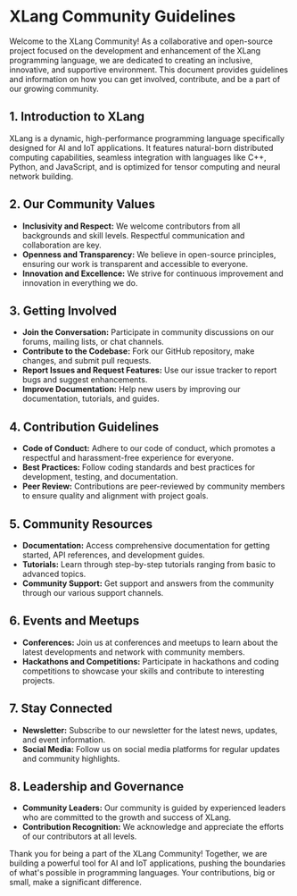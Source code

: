 # XLang Community Guidelines

Welcome to the XLang Community! As a collaborative and open-source project focused on the development and enhancement of the XLang programming language, we are dedicated to creating an inclusive, innovative, and supportive environment. This document provides guidelines and information on how you can get involved, contribute, and be a part of our growing community.

## 1. Introduction to XLang

XLang is a dynamic, high-performance programming language specifically designed for AI and IoT applications. It features natural-born distributed computing capabilities, seamless integration with languages like C++, Python, and JavaScript, and is optimized for tensor computing and neural network building.

## 2. Our Community Values

- **Inclusivity and Respect:** We welcome contributors from all backgrounds and skill levels. Respectful communication and collaboration are key.
- **Openness and Transparency:** We believe in open-source principles, ensuring our work is transparent and accessible to everyone.
- **Innovation and Excellence:** We strive for continuous improvement and innovation in everything we do.

## 3. Getting Involved

- **Join the Conversation:** Participate in community discussions on our forums, mailing lists, or chat channels.
- **Contribute to the Codebase:** Fork our GitHub repository, make changes, and submit pull requests.
- **Report Issues and Request Features:** Use our issue tracker to report bugs and suggest enhancements.
- **Improve Documentation:** Help new users by improving our documentation, tutorials, and guides.

## 4. Contribution Guidelines

- **Code of Conduct:** Adhere to our code of conduct, which promotes a respectful and harassment-free experience for everyone.
- **Best Practices:** Follow coding standards and best practices for development, testing, and documentation.
- **Peer Review:** Contributions are peer-reviewed by community members to ensure quality and alignment with project goals.

## 5. Community Resources

- **Documentation:** Access comprehensive documentation for getting started, API references, and development guides.
- **Tutorials:** Learn through step-by-step tutorials ranging from basic to advanced topics.
- **Community Support:** Get support and answers from the community through our various support channels.

## 6. Events and Meetups

- **Conferences:** Join us at conferences and meetups to learn about the latest developments and network with community members.
- **Hackathons and Competitions:** Participate in hackathons and coding competitions to showcase your skills and contribute to interesting projects.

## 7. Stay Connected

- **Newsletter:** Subscribe to our newsletter for the latest news, updates, and event information.
- **Social Media:** Follow us on social media platforms for regular updates and community highlights.

## 8. Leadership and Governance

- **Community Leaders:** Our community is guided by experienced leaders who are committed to the growth and success of XLang.
- **Contribution Recognition:** We acknowledge and appreciate the efforts of our contributors at all levels.

Thank you for being a part of the XLang Community! Together, we are building a powerful tool for AI and IoT applications, pushing the boundaries of what's possible in programming languages. Your contributions, big or small, make a significant difference.